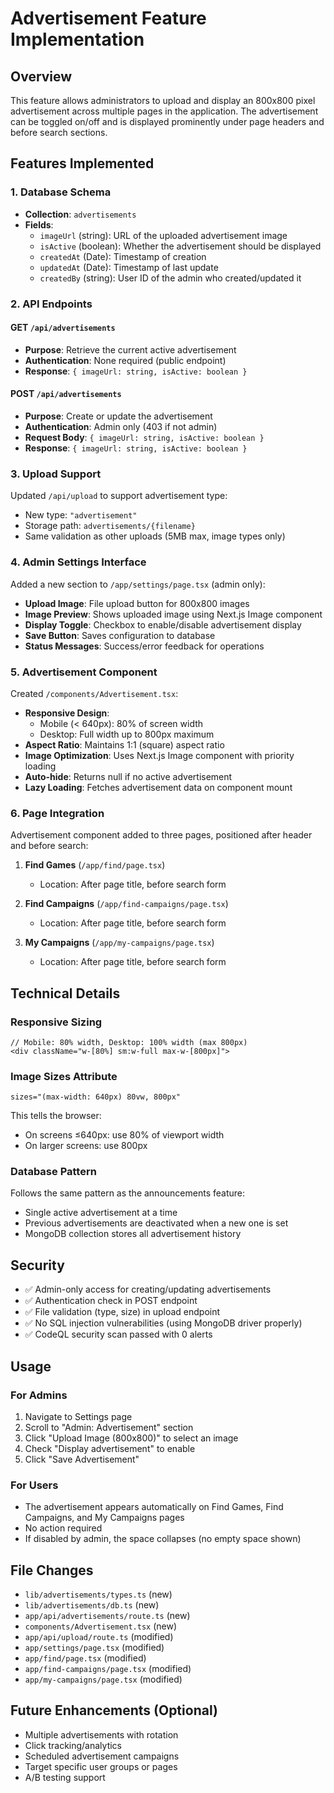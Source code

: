 # Advertisement Feature Implementation

## Overview
This feature allows administrators to upload and display an 800x800 pixel advertisement across multiple pages in the application. The advertisement can be toggled on/off and is displayed prominently under page headers and before search sections.

## Features Implemented

### 1. Database Schema
- **Collection**: `advertisements`
- **Fields**:
  - `imageUrl` (string): URL of the uploaded advertisement image
  - `isActive` (boolean): Whether the advertisement should be displayed
  - `createdAt` (Date): Timestamp of creation
  - `updatedAt` (Date): Timestamp of last update
  - `createdBy` (string): User ID of the admin who created/updated it

### 2. API Endpoints

#### GET `/api/advertisements`
- **Purpose**: Retrieve the current active advertisement
- **Authentication**: None required (public endpoint)
- **Response**: `{ imageUrl: string, isActive: boolean }`

#### POST `/api/advertisements`
- **Purpose**: Create or update the advertisement
- **Authentication**: Admin only (403 if not admin)
- **Request Body**: `{ imageUrl: string, isActive: boolean }`
- **Response**: `{ imageUrl: string, isActive: boolean }`

### 3. Upload Support
Updated `/api/upload` to support advertisement type:
- New type: `"advertisement"`
- Storage path: `advertisements/{filename}`
- Same validation as other uploads (5MB max, image types only)

### 4. Admin Settings Interface
Added a new section to `/app/settings/page.tsx` (admin only):
- **Upload Image**: File upload button for 800x800 images
- **Image Preview**: Shows uploaded image using Next.js Image component
- **Display Toggle**: Checkbox to enable/disable advertisement display
- **Save Button**: Saves configuration to database
- **Status Messages**: Success/error feedback for operations

### 5. Advertisement Component
Created `/components/Advertisement.tsx`:
- **Responsive Design**:
  - Mobile (< 640px): 80% of screen width
  - Desktop: Full width up to 800px maximum
- **Aspect Ratio**: Maintains 1:1 (square) aspect ratio
- **Image Optimization**: Uses Next.js Image component with priority loading
- **Auto-hide**: Returns null if no active advertisement
- **Lazy Loading**: Fetches advertisement data on component mount

### 6. Page Integration
Advertisement component added to three pages, positioned after header and before search:

1. **Find Games** (`/app/find/page.tsx`)
   - Location: After page title, before search form
   
2. **Find Campaigns** (`/app/find-campaigns/page.tsx`)
   - Location: After page title, before search form
   
3. **My Campaigns** (`/app/my-campaigns/page.tsx`)
   - Location: After page title, before search form

## Technical Details

### Responsive Sizing
```tsx
// Mobile: 80% width, Desktop: 100% width (max 800px)
<div className="w-[80%] sm:w-full max-w-[800px]">
```

### Image Sizes Attribute
```tsx
sizes="(max-width: 640px) 80vw, 800px"
```
This tells the browser:
- On screens ≤640px: use 80% of viewport width
- On larger screens: use 800px

### Database Pattern
Follows the same pattern as the announcements feature:
- Single active advertisement at a time
- Previous advertisements are deactivated when a new one is set
- MongoDB collection stores all advertisement history

## Security
- ✅ Admin-only access for creating/updating advertisements
- ✅ Authentication check in POST endpoint
- ✅ File validation (type, size) in upload endpoint
- ✅ No SQL injection vulnerabilities (using MongoDB driver properly)
- ✅ CodeQL security scan passed with 0 alerts

## Usage

### For Admins
1. Navigate to Settings page
2. Scroll to "Admin: Advertisement" section
3. Click "Upload Image (800x800)" to select an image
4. Check "Display advertisement" to enable
5. Click "Save Advertisement"

### For Users
- The advertisement appears automatically on Find Games, Find Campaigns, and My Campaigns pages
- No action required
- If disabled by admin, the space collapses (no empty space shown)

## File Changes
- `lib/advertisements/types.ts` (new)
- `lib/advertisements/db.ts` (new)
- `app/api/advertisements/route.ts` (new)
- `components/Advertisement.tsx` (new)
- `app/api/upload/route.ts` (modified)
- `app/settings/page.tsx` (modified)
- `app/find/page.tsx` (modified)
- `app/find-campaigns/page.tsx` (modified)
- `app/my-campaigns/page.tsx` (modified)

## Future Enhancements (Optional)
- Multiple advertisements with rotation
- Click tracking/analytics
- Scheduled advertisement campaigns
- Target specific user groups or pages
- A/B testing support
